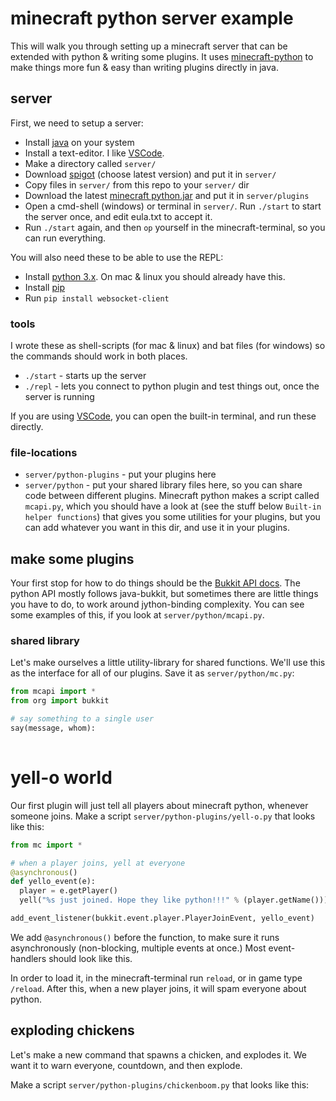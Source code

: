 # minecraft python server example

This will walk you through setting up a minecraft server that can be extended with python & writing some plugins. It uses [minecraft-python](https://github.com/Macuyiko/minecraft-python) to make things more fun & easy than writing plugins directly in java.

## server

First, we need to setup a server:

* Install [java](https://www.java.com/ES/download/) on your system
* Install a text-editor. I like [VSCode](https://code.visualstudio.com/).
* Make a directory called `server/`
* Download [spigot](https://getbukkit.org/download/spigot) (choose latest version) and put it in `server/`
* Copy files in `server/` from this repo to your `server/` dir
* Download the latest [minecraft python.jar](https://github.com/Macuyiko/minecraft-python/releases) and put it in `server/plugins`
* Open a cmd-shell (windows) or terminal in `server/`. Run `./start` to start the server once, and edit eula.txt to accept it.
* Run `./start` again, and then `op` yourself in the minecraft-terminal, so you can run everything.

You will also need these to be able to use the REPL:

* Install [python 3.x](https://www.python.org/downloads/). On mac & linux you should already have this.
* Install [pip](https://pip.pypa.io/en/stable/installing/)
* Run `pip install websocket-client`


### tools

I wrote these as shell-scripts (for mac & linux) and bat files (for windows) so the commands should work in both places.

* `./start` - starts up the server
* `./repl` - lets you connect to python plugin and test things out, once the server is running


If you are using [VSCode](https://code.visualstudio.com/), you can open the built-in terminal, and run these directly.

### file-locations

* `server/python-plugins` - put your plugins here
* `server/python` - put your shared library files here, so you can share code between different plugins. Minecraft python makes a script called `mcapi.py`, which you should have a look at (see the stuff below `Built-in helper functions`) that gives you some utilities for your plugins, but you can add whatever you want in this dir, and use it in your plugins.


## make some plugins

Your first stop for how to do things should be the [Bukkit API docs](https://hub.spigotmc.org/javadocs/bukkit/index.html). The python API mostly follows java-bukkit, but sometimes there are little things you have to do, to work around jython-binding complexity. You can see some examples of this, if you look at `server/python/mcapi.py`.

### shared library


Let's make ourselves a little utility-library for shared functions. We'll use this as the interface for all of our plugins. Save it as `server/python/mc.py`:

```python
from mcapi import *
from org import bukkit

# say something to a single user
say(message, whom):
  
```


# yell-o world

Our first plugin will just tell all players about minecraft python, whenever someone joins. Make a script `server/python-plugins/yell-o.py` that looks like this:

```python
from mc import *

# when a player joins, yell at everyone
@asynchronous()
def yello_event(e):
  player = e.getPlayer()
  yell("%s just joined. Hope they like python!!!" % (player.getName()))

add_event_listener(bukkit.event.player.PlayerJoinEvent, yello_event)
```

We add `@asynchronous()` before the function, to make sure it runs asynchronously (non-blocking, multiple events at once.) Most event-handlers should look like this.

In order to load it, in the minecraft-terminal run `reload`, or in game type `/reload`. After this, when a new player joins, it will spam everyone about python. 


## exploding chickens

Let's make a new command that spawns a chicken, and explodes it. We want it to warn everyone, countdown, and then explode.

Make a script `server/python-plugins/chickenboom.py` that looks like this: